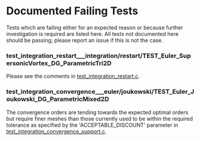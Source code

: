 # Documented Failing Tests

Tests which are failing either for an expected reason or because further investigation is required are listed here. All
tests not documented here should be passing; please report an issue if this is not the case.

### test_integration_restart___integration/restart/TEST_Euler_SupersonicVortex_DG_ParametricTri2D

Please see the comments in [test_integration_restart.c](src/testing/integration/test_integration_restart.c).

### test_integration_convergence___euler/joukowski/TEST_Euler_Joukowski_DG_ParametricMixed2D

The convergence orders are tending towards the expected optimal orders but require finer meshes than those
currently used to be within the required tolerance as specified by the 'ACCEPTABLE_DISCOUNT' parameter in
[test_integration_convergence_support.c](src/testing/integration/test_integration_covergence_support.c).
